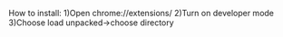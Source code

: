 How to install:
1)Open chrome://extensions/
2)Turn on developer mode
3)Choose load unpacked->choose directory
